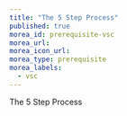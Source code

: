 ```yaml
---
title: "The 5 Step Process"
published: true
morea_id: prerequisite-vsc
morea_url:
morea_icon_url:
morea_type: prerequisite
morea_labels:
  - vsc
---
```

The 5 Step Process
